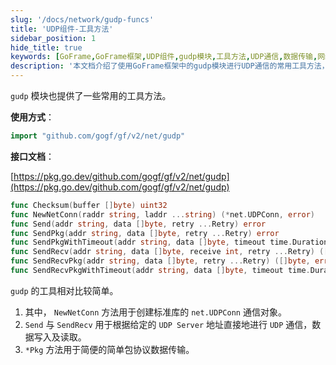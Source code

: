 ```yaml
---
slug: '/docs/network/gudp-funcs'
title: 'UDP组件-工具方法'
sidebar_position: 1
hide_title: true
keywords: [GoFrame,GoFrame框架,UDP组件,gudp模块,工具方法,UDP通信,数据传输,网络编程,Go语言,网络协议]
description: '本文档介绍了使用GoFrame框架中的gudp模块进行UDP通信的常用工具方法，包括如何通过NewNetConn创建UDP连接，使用Send和SendRecv方法进行数据传输，以及使用*Pkg方法简化数据包协议传输。'
---
```


`gudp` 模块也提供了一些常用的工具方法。

**使用方式**：

```go
import "github.com/gogf/gf/v2/net/gudp"
```

**接口文档**：

[https://pkg.go.dev/github.com/gogf/gf/v2/net/gudp](https://pkg.go.dev/github.com/gogf/gf/v2/net/gudp)

```go
func Checksum(buffer []byte) uint32
func NewNetConn(raddr string, laddr ...string) (*net.UDPConn, error)
func Send(addr string, data []byte, retry ...Retry) error
func SendPkg(addr string, data []byte, retry ...Retry) error
func SendPkgWithTimeout(addr string, data []byte, timeout time.Duration, retry ...Retry) error
func SendRecv(addr string, data []byte, receive int, retry ...Retry) ([]byte, error)
func SendRecvPkg(addr string, data []byte, retry ...Retry) ([]byte, error)
func SendRecvPkgWithTimeout(addr string, data []byte, timeout time.Duration, retry ...Retry) ([]byte, error)
```

`gudp` 的工具相对比较简单。

1. 其中， `NewNetConn` 方法用于创建标准库的 `net.UDPConn` 通信对象。
2. `Send` 与 `SendRecv` 用于根据给定的 `UDP Server` 地址直接地进行 `UDP` 通信，数据写入及读取。
3. `*Pkg` 方法用于简便的简单包协议数据传输。
